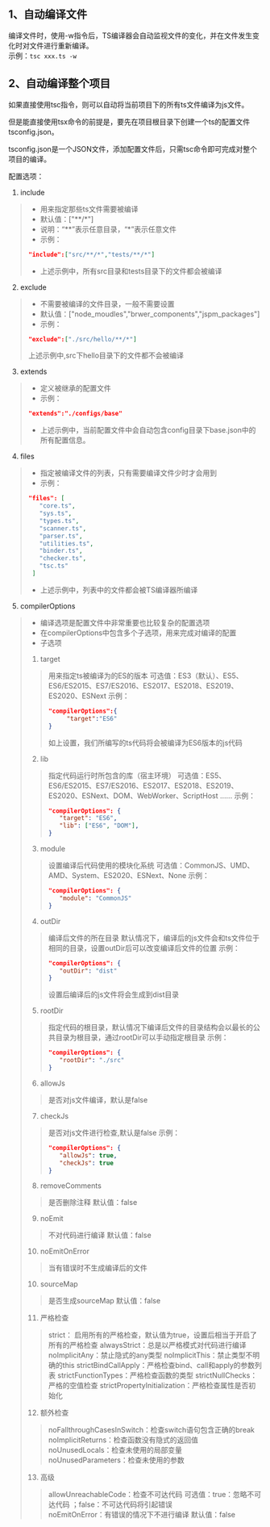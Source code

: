 
## 1、自动编译文件

编译文件时，使用-w指令后，TS编译器会自动监视文件的变化，并在文件发生变化时对文件进行重新编译。  
示例：`tsc xxx.ts -w`

## 2、自动编译整个项目

如果直接使用tsc指令，则可以自动将当前项目下的所有ts文件编译为js文件。  

但是能直接使用tsx命令的前提是，要先在项目根目录下创建一个ts的配置文件tsconfig.json。   

tsconfig.json是一个JSON文件，添加配置文件后，只需tsc命令即可完成对整个项目的编译。

配置选项：
1. include
> - 用来指定那些ts文件需要被编译
> - 默认值：["**/*"]
> - 说明：“**”表示任意目录，“*”表示任意文件
> - 示例：
>```json
> "include":["src/**/*","tests/**/*"]
> ```
> - 上述示例中，所有src目录和tests目录下的文件都会被编译

2. exclude
> - 不需要被编译的文件目录，一般不需要设置
> - 默认值：["node_moudles","brwer_components","jspm_packages"]
> - 示例：
> ```json
> "exclude":["./src/hello/**/*"]
> ```
> 上述示例中,src下hello目录下的文件都不会被编译

3. extends
> - 定义被继承的配置文件
> - 示例：
> ```json
> "extends":"./configs/base"
>```
> - 上述示例中，当前配置文件中会自动包含config目录下base.json中的所有配置信息。

4. files
> - 指定被编译文件的列表，只有需要编译文件少时才会用到
> - 示例：
> ```json
> "files": [
>    "core.ts",
>    "sys.ts",
>    "types.ts",
>    "scanner.ts",
>    "parser.ts",
>    "utilities.ts",
>    "binder.ts",
>    "checker.ts",
>    "tsc.ts"
>  ]
> ```
> - 上述示例中，列表中的文件都会被TS编译器所编译

5. compilerOptions
> - 编译选项是配置文件中非常重要也比较复杂的配置选项
> - 在compilerOptions中包含多个子选项，用来完成对编译的配置
> - 子选项
> 1.  target
>> 用来指定ts被编译为的ES的版本
>> 可选值：ES3（默认）、ES5、ES6/ES2015、ES7/ES2016、ES2017、ES2018、ES2019、ES2020、ESNext
>> 示例：
>>```json
>> "compilerOptions":{
>>      "target":"ES6"   
>> }
>>```
>> 如上设置，我们所编写的ts代码将会被编译为ES6版本的js代码
> 2. lib
>>指定代码运行时所包含的库（宿主环境）
>>可选值：ES5、ES6/ES2015、ES7/ES2016、ES2017、ES2018、ES2019、ES2020、ESNext、DOM、WebWorker、ScriptHost ......
>> 示例：
>>```json
>>"compilerOptions": {
>>    "target": "ES6",
>>    "lib": ["ES6", "DOM"],
>>}
>>```
> 3. module
>>设置编译后代码使用的模块化系统
>>可选值：CommonJS、UMD、AMD、System、ES2020、ESNext、None
>>示例：
>>```json
>>"compilerOptions": {
>>    "module": "CommonJS"
>>}
>>```
> 4. outDir
>>编译后文件的所在目录
>>默认情况下，编译后的js文件会和ts文件位于相同的目录，设置outDir后可以改变编译后文件的位置
>>示例：
>>```json
>>"compilerOptions": {
>>    "outDir": "dist"
>>}
>>```
>>设置后编译后的js文件将会生成到dist目录
>>
>5. rootDir
>>指定代码的根目录，默认情况下编译后文件的目录结构会以最长的公共目录为根目录，通过rootDir可以手动指定根目录
>>示例：
>>```json
>>"compilerOptions": {
>>    "rootDir": "./src"
>>}
>>```
> 6. allowJs
>>是否对js文件编译，默认是false
> 7. checkJs
>>是否对js文件进行检查,默认是false
>>示例：
>>```json
>>"compilerOptions": {
>>    "allowJs": true,
>>    "checkJs": true
>>}
>>```
>8. removeComments
>>是否删除注释
>>默认值：false
> 9. noEmit
>>不对代码进行编译
>>默认值：false
>10. noEmitOnError
>>当有错误时不生成编译后的文件
> 10. sourceMap
>>是否生成sourceMap
>>默认值：false
> 11. 严格检查
>>strict： 启用所有的严格检查，默认值为true，设置后相当于开启了所有的严格检查
>>alwaysStrict：总是以严格模式对代码进行编译
>>noImplicitAny：禁止隐式的any类型
>>noImplicitThis：禁止类型不明确的this
>>strictBindCallApply：严格检查bind、call和apply的参数列表
>>strictFunctionTypes：严格检查函数的类型
>>strictNullChecks：严格的空值检查
>>strictPropertyInitialization：严格检查属性是否初始化
>12. 额外检查
>>noFallthroughCasesInSwitch：检查switch语句包含正确的break
>>noImplicitReturns：检查函数没有隐式的返回值
>>noUnusedLocals：检查未使用的局部变量
>>noUnusedParameters：检查未使用的参数
>13. 高级
>>allowUnreachableCode：检查不可达代码
>> 可选值：true：忽略不可达代码 ；false：不可达代码将引起错误  
>>noEmitOnError：有错误的情况下不进行编译
>>默认值：false

